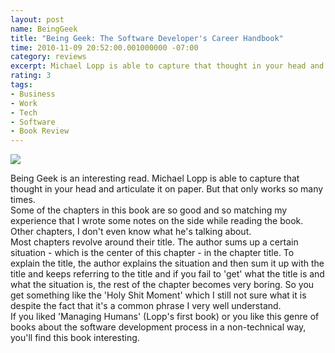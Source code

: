 ```yaml
---
layout: post
name: BeingGeek
title: "Being Geek: The Software Developer's Career Handbook"
time: 2010-11-09 20:52:00.001000000 -07:00
category: reviews
excerpt: Michael Lopp is able to capture that thought in your head and articulate it on paper. 
rating: 3
tags:
- Business
- Work
- Tech
- Software
- Book Review
---
```

<img class="imageOnRight" src="{{ site.reviewsImagesFolder }}{{ page.name }}/BeingGeekCover.jpg">

<div class="stars" title="{{ page.rating }} Stars" data-percent="{{ page.rating }}"></div>

Being Geek is an interesting read. Michael Lopp is able to capture that thought in your head and articulate it on paper. But that only works so many times.  
Some of the chapters in this book are so good and so matching my experience that I wrote some notes on the side while reading the book. Other chapters, I don't even know what he's talking about.  
Most chapters revolve around their title. The author sums up a certain situation - which is the center of this chapter - in the chapter title. To explain the title, the author explains the situation and then sum it up with the title and keeps referring to the title and if you fail to 'get' what the title is and what the situation is, the rest of the chapter becomes very boring. So you get something like the 'Holy Shit Moment' which I still not sure what it is despite the fact that it's a common phrase I very well understand.  
If you liked 'Managing Humans' (Lopp's first book) or you like this genre of books about the software development process in a non-technical way, you'll find this book interesting.   